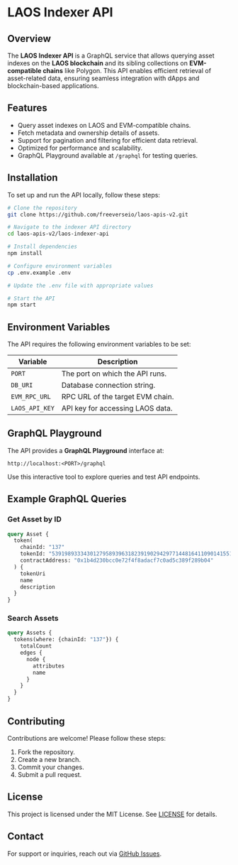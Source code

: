 # LAOS Indexer API

## Overview
The **LAOS Indexer API** is a GraphQL service that allows querying asset indexes on the **LAOS blockchain** and its sibling collections on **EVM-compatible chains** like Polygon. This API enables efficient retrieval of asset-related data, ensuring seamless integration with dApps and blockchain-based applications.

## Features
- Query asset indexes on LAOS and EVM-compatible chains.
- Fetch metadata and ownership details of assets.
- Support for pagination and filtering for efficient data retrieval.
- Optimized for performance and scalability.
- GraphQL Playground available at `/graphql` for testing queries.

## Installation
To set up and run the API locally, follow these steps:

```sh
# Clone the repository
git clone https://github.com/freeverseio/laos-apis-v2.git

# Navigate to the indexer API directory
cd laos-apis-v2/laos-indexer-api

# Install dependencies
npm install

# Configure environment variables
cp .env.example .env

# Update the .env file with appropriate values

# Start the API
npm start
```

## Environment Variables
The API requires the following environment variables to be set:

| Variable            | Description                        |
|---------------------|----------------------------------|
| `PORT`             | The port on which the API runs.  |
| `DB_URI`           | Database connection string.      |
| `EVM_RPC_URL`      | RPC URL of the target EVM chain. |
| `LAOS_API_KEY`     | API key for accessing LAOS data. |

## GraphQL Playground
The API provides a **GraphQL Playground** interface at:

```
http://localhost:<PORT>/graphql
```

Use this interactive tool to explore queries and test API endpoints.

## Example GraphQL Queries

### Get Asset by ID
```graphql
query Asset {
  token(
    chainId: "137"
    tokenId: "53919893334301279589396318239190294297714481641109014155142484029476"
    contractAddress: "0x1b4d230bcc0e72f4f8adacf7c0ad5c389f289b04"
  ) {
    tokenUri
    name
    description
  }
} 
```

### Search Assets
```graphql
query Assets {
  tokens(where: {chainId: "137"}) {
    totalCount
    edges {
      node {
        attributes
        name
      }
    }
  }
}
```



## Contributing
Contributions are welcome! Please follow these steps:
1. Fork the repository.
2. Create a new branch.
3. Commit your changes.
4. Submit a pull request.

## License
This project is licensed under the MIT License. See [LICENSE](LICENSE) for details.

## Contact
For support or inquiries, reach out via [GitHub Issues](https://github.com/freeverseio/laos-apis-v2/issues).

